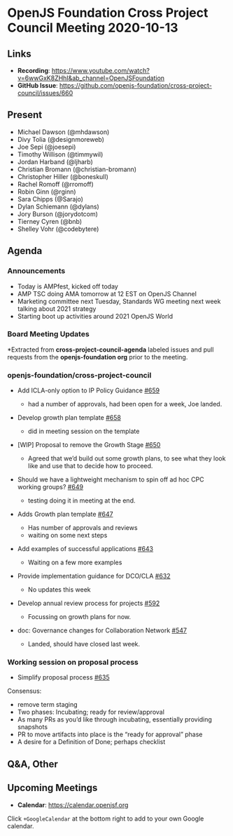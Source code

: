 # OpenJS Foundation Cross Project Council Meeting 2020-10-13

## Links

* **Recording**: https://www.youtube.com/watch?v=6wwGxK8ZHhI&ab_channel=OpenJSFoundation
* **GitHub Issue**: https://github.com/openjs-foundation/cross-project-council/issues/660

## Present

* Michael Dawson (@mhdawson)
* Divy Tolia (@designmoreweb) 
* Joe Sepi (@joesepi)
* Timothy Willison (@timmywil)
* Jordan Harband (@ljharb)
* Christian Bromann (@christian-bromann)
* Christopher Hiller (@boneskull)
* Rachel Romoff (@rromoff)
* Robin Ginn (@rginn)
* Sara Chipps (@Sarajo)
* Dylan Schiemann (@dylans)
* Jory Burson (@jorydotcom)
* Tierney Cyren (@bnb)
* Shelley Vohr (@codebytere)



## Agenda

### Announcements

* Today is AMPfest, kicked off today
* AMP TSC doing AMA tomorrow at 12 EST on OpenJS Channel
* Marketing committee next Tuesday, Standards WG meeting next week talking about 2021
  strategy
* Starting boot up activities around 2021 OpenJS World

### Board Meeting Updates
 
*Extracted from **cross-project-council-agenda** labeled issues and pull requests from the **openjs-foundation org** prior to the meeting.

### openjs-foundation/cross-project-council

* Add ICLA-only option to IP Policy Guidance [#659](https://github.com/openjs-foundation/cross-project-council/pull/659)
  * had a number of approvals, had been open for a week, Joe landed.

* Develop growth plan template [#658](https://github.com/openjs-foundation/cross-project-council/issues/658)
  * did in meeting session on the template

* \[WIP\] Proposal to remove the Growth Stage [#650](https://github.com/openjs-foundation/cross-project-council/pull/650)
  * Agreed that we’d build out some growth plans, to see what they look like and use that to
    decide how to proceed.

* Should we have a lightweight mechanism to spin off ad hoc CPC working groups? [#649](https://github.com/openjs-foundation/cross-project-council/issues/649)
  * testing doing it in meeting at the end.

* Adds Growth plan template [#647](https://github.com/openjs-foundation/cross-project-council/pull/647)
  * Has number of approvals and reviews
  * waiting on some next steps

* Add examples of successful applications [#643](https://github.com/openjs-foundation/cross-project-council/pull/643)
  * Waiting on a few more examples

* Provide implementation guidance for DCO/CLA [#632](https://github.com/openjs-foundation/cross-project-council/issues/632)
  * No updates this week

* Develop annual review process for projects [#592](https://github.com/openjs-foundation/cross-project-council/issues/592)
  * Focussing on growth plans for now.

* doc: Governance changes for Collaboration Network [#547](https://github.com/openjs-foundation/cross-project-council/pull/547)
  * Landed, should have closed last week.


### Working session on proposal process

* Simplify proposal process [#635](https://github.com/openjs-foundation/cross-project-council/issues/635)

Consensus:
* remove term staging
* Two phases: Incubating; ready for review/approval
* As many PRs as you’d like through incubating, essentially providing snapshots
* PR to move artifacts into place is the “ready for approval” phase
* A desire for a Definition of Done; perhaps checklist



## Q&A, Other

## Upcoming Meetings

* **Calendar**: https://calendar.openjsf.org

Click `+GoogleCalendar` at the bottom right to add to your own Google calendar.

